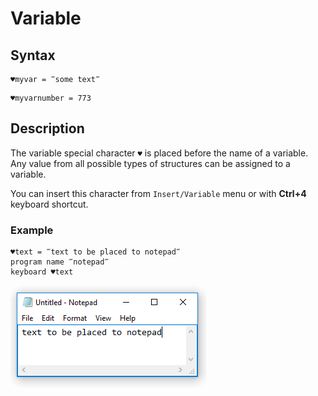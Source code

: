 # Variable

## **Syntax**

```text
♥myvar = ‴some text‴
```

```text
♥myvarnumber = 773
```

## **Description**

The variable special character `♥` is placed before the name of a variable. Any value from all possible types of structures can be assigned to a variable.

You can insert this character from `Insert/Variable` menu or with **Ctrl+4** keyboard shortcut.

### **Example**

```text
♥text = ‴text to be placed to notepad‴
program name ‴notepad‴
keyboard ♥text
```

![img](../../-assets/variable.png)

